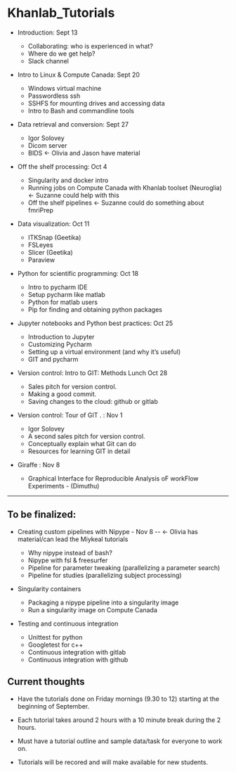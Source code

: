 # Khanlab_Tutorials

* Introduction: Sept 13
  * Collaborating: who is experienced in what?
  * Where do we get help?
  * Slack channel

* Intro to Linux & Compute Canada: Sept 20
  * Windows virtual machine
  * Passwordless ssh
  * SSHFS for mounting drives and accessing data
  * Intro to Bash and commandline tools

* Data retrieval and conversion: Sept 27
  * Igor Solovey
  * Dicom server
  * BIDS <- Olivia and Jason have material

* Off the shelf processing: Oct 4
  * Singularity and docker intro
  * Running jobs on Compute Canada with Khanlab toolset (Neuroglia) <- Suzanne could help with this
  * Off the shelf pipelines <- Suzanne could do something about fmriPrep

* Data visualization: Oct 11
  * ITKSnap (Geetika)
  * FSLeyes
  * Slicer (Geetika)
  * Paraview

* Python for scientific programming: Oct 18
  * Intro to pycharm IDE
  * Setup pycharm like matlab
  * Python for matlab users
  * Pip for finding and obtaining python packages

* Jupyter notebooks and Python best practices: Oct 25
  * Introduction to Jupyter
  * Customizing Pycharm
  * Setting up a virtual environment (and why it’s useful)
  * GIT and pycharm


* Version control: Intro to GIT: Methods Lunch Oct 28
  * Sales pitch for version control.
  * Making a good commit.
  * Saving changes to the cloud: github or gitlab

* Version control: Tour of GIT . :  Nov 1 
  * Igor Solovey
  * A second sales pitch for version control.
  * Conceptually explain what Git can do 
  * Resources for learning GIT in detail
				
* Giraffe : Nov 8
  * Graphical Interface for Reproducible Analysis oF workFlow Experiments - (Dimuthu)


---- ---- ---- 


## To be finalized:
* Creating custom pipelines with Nipype - Nov 8 -- <- Olivia has material/can lead the Miykeal tutorials
  * Why nipype instead of bash?
  * Nipype with fsl & freesurfer
  * Pipeline for parameter tweaking (parallelizing a parameter search)
  * Pipeline for studies (parallelizing subject processing)


* Singularity containers
  * Packaging a nipype pipeline into a singularity image
  * Run a singularity image on Compute Canada

* Testing and continuous integration
  * Unittest for python
  * Googletest for c++
  * Continuous integration  with gitlab
  * Continuous integration with github


## Current thoughts 

* Have the tutorials done on Friday mornings (9.30 to 12) starting at the beginning of September. 

* Each tutorial takes around 2 hours with a 10 minute break during the 2 hours.

* Must have a tutorial outline and sample data/task for everyone to work on.

* Tutorials will be recored and will make available for new students.

